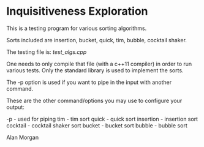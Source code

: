 # Inquisitiveness Exploration
This is a testing program for various sorting algorithms.

Sorts included are insertion, bucket, quick, tim, bubble, cocktail shaker.

The testing file is: *test_algs.cpp*

One needs to only compile that file (with a c++11 compiler) in order to run various tests. Only the standard library is used to implement the sorts.

The -p option is used if you want to pipe in the input with another command.

These are the other command/options you may use to configure your output:

-p         - used for piping
tim        - tim sort
quick      - quick sort
insertion  - insertion sort
cocktail   - cocktail shaker sort
bucket     - bucket sort
bubble     - bubble sort


Alan Morgan
